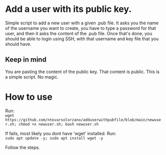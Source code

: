 # Add a user with its public key.
Simple script to add a new user with a given .pub file. It asks you the name of the username you want to create, you have to type a password for that user, and then it asks the content of the .pub file. Once that's done, you should be able to login using SSH, with that username and key file that you should have. 

## Keep in mind
You are pasting the content of the public key. That content is public. This is a simple script. No magic. 

# How to use
Run:  
`wget https://github.com/ntovarsolorzano/adduserwithpubfile/blob/main/newuser.sh; chmod +x newuser.sh; bash newuser.sh`

If fails, most likely you dont have 'wget' installed. Run:  
`sudo apt update -y; sudo apt install wget -y`

Follow the steps. 
